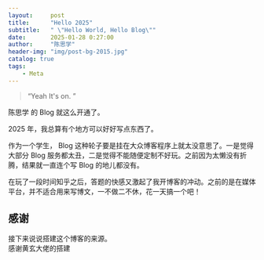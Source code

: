 ```yaml
---
layout:     post
title:      "Hello 2025"
subtitle:   " \"Hello World, Hello Blog\""
date:       2025-01-28 0:27:00
author:     "陈思学"
header-img: "img/post-bg-2015.jpg"
catalog: true
tags:
    - Meta
---
```


> “Yeah It's on. ”


陈思学 的 Blog 就这么开通了。



2025 年，我总算有个地方可以好好写点东西了。


作为一个学生， Blog 这种轮子要是挂在大众博客程序上就太没意思了。一是觉得大部分 Blog 服务都太丑，二是觉得不能随便定制不好玩。之前因为太懒没有折腾，结果就一直连个写 Blog 的地儿都没有。

在玩了一段时间知乎之后，答题的快感又激起了我开博客的冲动。之前的是在媒体平台，并不适合用来写博文，一不做二不休，花一天搞一个吧！




## 感谢

接下来说说搭建这个博客的来源。  
感谢黄玄大佬的搭建
       
